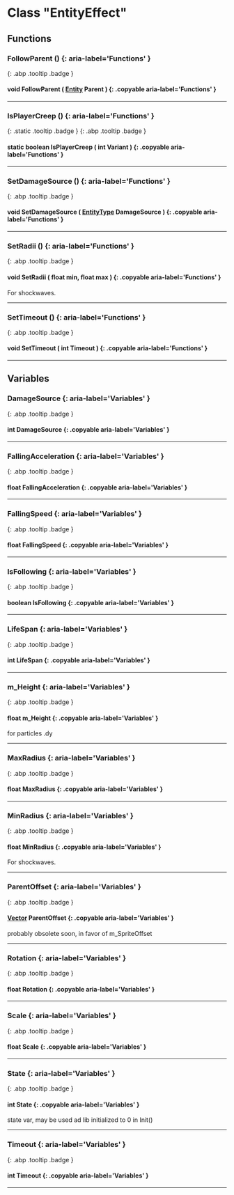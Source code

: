 # Class "EntityEffect"
## Functions
### FollowParent () {: aria-label='Functions' }
[ ](#){: .abp .tooltip .badge }
#### void FollowParent ( [Entity](../Entity) Parent ) {: .copyable aria-label='Functions' }

___ 
### IsPlayerCreep () {: aria-label='Functions' }
[ ](#){: .static .tooltip .badge } [ ](#){: .abp .tooltip .badge }
#### static boolean IsPlayerCreep ( int Variant ) {: .copyable aria-label='Functions' }

___ 
### SetDamageSource () {: aria-label='Functions' }
[ ](#){: .abp .tooltip .badge }
#### void SetDamageSource ( [EntityType](../enums/EntityType) DamageSource ) {: .copyable aria-label='Functions' }

___ 
### SetRadii () {: aria-label='Functions' }
[ ](#){: .abp .tooltip .badge }
#### void SetRadii ( float min, float max ) {: .copyable aria-label='Functions' }
For shockwaves. 
___ 
### SetTimeout () {: aria-label='Functions' }
[ ](#){: .abp .tooltip .badge }
#### void SetTimeout ( int Timeout ) {: .copyable aria-label='Functions' }

___ 
## Variables
### DamageSource {: aria-label='Variables' }
[ ](#){: .abp .tooltip .badge }
#### int DamageSource  {: .copyable aria-label='Variables' }

___ 
### FallingAcceleration {: aria-label='Variables' }
[ ](#){: .abp .tooltip .badge }
#### float FallingAcceleration  {: .copyable aria-label='Variables' }

___ 
### FallingSpeed {: aria-label='Variables' }
[ ](#){: .abp .tooltip .badge }
#### float FallingSpeed  {: .copyable aria-label='Variables' }

___ 
### IsFollowing {: aria-label='Variables' }
[ ](#){: .abp .tooltip .badge }
#### boolean IsFollowing  {: .copyable aria-label='Variables' }

___ 
### LifeSpan {: aria-label='Variables' }
[ ](#){: .abp .tooltip .badge }
#### int LifeSpan  {: .copyable aria-label='Variables' }

___ 
### m_Height {: aria-label='Variables' }
[ ](#){: .abp .tooltip .badge }
#### float m_Height  {: .copyable aria-label='Variables' }
for particles .dy 
___ 
### MaxRadius {: aria-label='Variables' }
[ ](#){: .abp .tooltip .badge }
#### float MaxRadius  {: .copyable aria-label='Variables' }

___ 
### MinRadius {: aria-label='Variables' }
[ ](#){: .abp .tooltip .badge }
#### float MinRadius  {: .copyable aria-label='Variables' }
For shockwaves. 
___ 
### ParentOffset {: aria-label='Variables' }
[ ](#){: .abp .tooltip .badge }
#### [Vector](../Vector) ParentOffset  {: .copyable aria-label='Variables' }
probably obsolete soon, in favor of m_SpriteOffset 
___ 
### Rotation {: aria-label='Variables' }
[ ](#){: .abp .tooltip .badge }
#### float Rotation  {: .copyable aria-label='Variables' }

___ 
### Scale {: aria-label='Variables' }
[ ](#){: .abp .tooltip .badge }
#### float Scale  {: .copyable aria-label='Variables' }

___ 
### State {: aria-label='Variables' }
[ ](#){: .abp .tooltip .badge }
#### int State  {: .copyable aria-label='Variables' }
state var, may be used ad lib initialized to 0 in Init() 
___ 
### Timeout {: aria-label='Variables' }
[ ](#){: .abp .tooltip .badge }
#### int Timeout  {: .copyable aria-label='Variables' }

___ 
